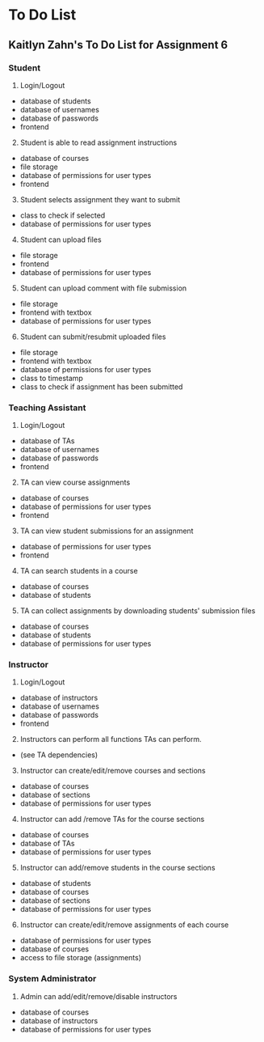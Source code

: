# To Do List

## Kaitlyn Zahn's To Do List for Assignment 6

### Student 
1. Login/Logout
- database of students
- database of usernames
- database of passwords
- frontend 

2. Student is able to read assignment instructions
- database of courses
- file storage
- database of permissions for user types
- frontend

3. Student selects assignment they want to submit
- class to check if selected
- database of permissions for user types

4. Student can upload files
- file storage
- frontend 
- database of permissions for user types

5. Student can upload comment with file submission
- file storage
- frontend with textbox
- database of permissions for user types

6. Student can submit/resubmit uploaded files
- file storage
- frontend with textbox
- database of permissions for user types
- class to timestamp
- class to check if assignment has been submitted

### Teaching Assistant
1. Login/Logout
- database of TAs
- database of usernames
- database of passwords
- frontend 

2. TA can view course assignments
- database of courses
- database of permissions for user types
- frontend

3. TA can view student submissions for an assignment
- database of permissions for user types
- frontend

4. TA can search students in a course
- database of courses
- database of students

5. TA can collect assignments by downloading students' submission files
- database of courses
- database of students
- database of permissions for user types

### Instructor
1. Login/Logout
- database of instructors
- database of usernames
- database of passwords
- frontend 

2. Instructors can perform all functions TAs can perform.
- (see TA dependencies)

3. Instructor can create/edit/remove courses and sections
- database of courses
- database of sections
- database of permissions for user types

4. Instructor can add /remove TAs for the course sections
- database of courses
- database of TAs
- database of permissions for user types

5. Instructor can add/remove students in the course sections
- database of students
- database of courses
- database of sections
- database of permissions for user types

6. Instructor can create/edit/remove assignments of each course
- database of permissions for user types
- database of courses
- access to file storage (assignments)

### System Administrator
1. Admin can add/edit/remove/disable instructors
- database of courses
- database of instructors
- database of permissions for user types
